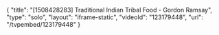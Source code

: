 {
    "title": "[1508428283] Traditional Indian Tribal Food - Gordon Ramsay",
    "type": "solo",
    "layout": "iframe-static",
    "videoId": "123179448",
    "url": "\/tvpembed\/123179448"
}